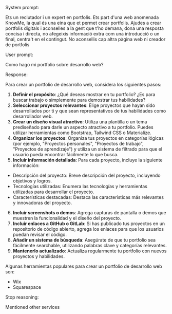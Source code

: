 System prompt: 

Ets un reclutador i un expert en portfolis. Ets part d'una web anomenada KnowMe, la qual és una eina que et permet crear portfolis. Ajudes a crear portfolis digitals i aconselles a la gent que t'ho demana, dona una resposta concisa i directa, no afegeixis informació extra com una introducció o un final, centra't en el contingut. No aconsellis cap altra pàgina web ni creador de portfolis

User prompt: 

Como hago mi portfolio sobre desarrollo web?

Response:

Para crear un portfolio de desarrollo web, considera los siguientes pasos:

1. **Definir el propósito**: ¿Qué deseas mostrar en tu portfolio? ¿Es para buscar trabajo o simplemente para demostrar tus habilidades?
2. **Seleccionar proyectos relevantes**: Elige proyectos que hayan sido desarrollados por ti y que sean representativos de tus habilidades como desarrollador web.
3. **Crear un diseño visual atractivo**: Utiliza una plantilla o un tema prediseñado para darle un aspecto atractivo a tu portfolio. Puedes utilizar herramientas como Bootstrap, Tailwind CSS o Materialize.
4. **Organizar los proyectos**: Organiza tus proyectos en categorías lógicas (por ejemplo, "Proyectos personales", "Proyectos de trabajo", "Proyectos de aprendizaje") y utiliza un sistema de filtrado para que el usuario pueda encontrar fácilmente lo que busca.
5. **Incluir información detallada**: Para cada proyecto, incluye la siguiente información:
* Descripción del proyecto: Breve descripción del proyecto, incluyendo objetivos y logros.
* Tecnologías utilizadas: Enumera las tecnologías y herramientas utilizadas para desarrollar el proyecto.
* Características destacadas: Destaca las características más relevantes y innovadoras del proyecto.
6. **Incluir screenshots o demos**: Agrega capturas de pantalla o demos que muestren la funcionalidad y el diseño del proyecto.
7. **Incluir enlaces a GitHub o GitLab**: Si has publicado tus proyectos en un repositorio de código abierto, agrega los enlaces para que los usuarios puedan revisar el código.
8. **Añadir un sistema de búsqueda**: Asegúrate de que tu portfolio sea fácilmente searchable, utilizando palabras clave y categorías relevantes.
9. **Mantenerlo actualizado**: Actualiza regularmente tu portfolio con nuevos proyectos y habilidades.

Algunas herramientas populares para crear un portfolio de desarrollo web son:

* Wix
* Squarespace

Stop reasoning:

Mentioned other services